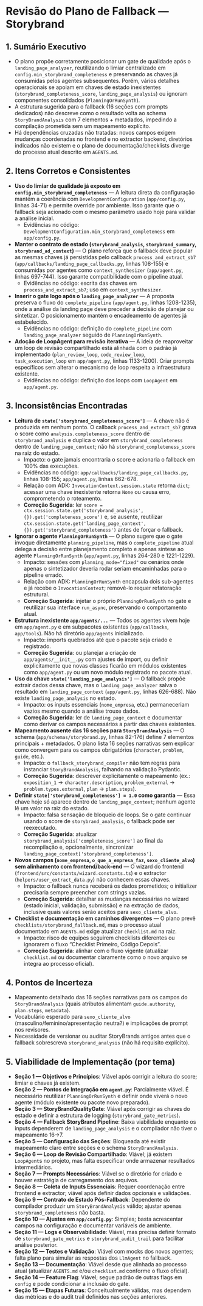 # Revisão do Plano de Fallback — Storybrand

## 1. Sumário Executivo
- O plano propõe corretamente posicionar um gate de qualidade após o `landing_page_analyzer`, reutilizando o limiar centralizado em `config.min_storybrand_completeness` e preservando as chaves já consumidas pelos agentes subsequentes. Porém, vários detalhes operacionais se apoiam em chaves de estado inexistentes (`storybrand_completeness_score`, `landing_page_analysis`) ou ignoram componentes consolidados (`PlanningOrRunSynth`).
- A estrutura sugerida para o fallback (16 seções com prompts dedicados) não descreve como o resultado volta ao schema `StoryBrandAnalysis` com 7 elementos + metadados, impedindo a compilação prometida sem um mapeamento explícito.
- Há dependências cruzadas não tratadas: novos campos exigem mudanças coordenadas no frontend e no extractor backend, diretórios indicados não existem e o plano de documentação/checklists diverge do processo atual descrito em `AGENTS.md`.

## 2. Itens Corretos e Consistentes
- **Uso do limiar de qualidade já exposto em `config.min_storybrand_completeness`** — A leitura direta da configuração mantém a coerência com `DevelopmentConfiguration` (`app/config.py`, linhas 34-71) e permite override por ambiente. Isso garante que o fallback seja acionado com o mesmo parâmetro usado hoje para validar a análise inicial.
  - Evidências no código: `DevelopmentConfiguration.min_storybrand_completeness` em `app/config.py`.
- **Manter o contrato de estado (`storybrand_analysis`, `storybrand_summary`, `storybrand_ad_context`)** — O plano reforça que o fallback deve popular as mesmas chaves já persistidas pelo callback `process_and_extract_sb7` (`app/callbacks/landing_page_callbacks.py`, linhas 108-155) e consumidas por agentes como `context_synthesizer` (`app/agent.py`, linhas 697-744). Isso garante compatibilidade com o pipeline atual.
  - Evidências no código: escrita das chaves em `process_and_extract_sb7`; uso em `context_synthesizer`.
- **Inserir o gate logo após o `landing_page_analyzer`** — A proposta preserva o fluxo do `complete_pipeline` (`app/agent.py`, linhas 1208-1235), onde a análise da landing page deve preceder a decisão de planejar ou sintetizar. O posicionamento mantém o encadeamento de agentes já estabelecido.
  - Evidências no código: definição do `complete_pipeline` com `landing_page_analyzer` seguido de `PlanningOrRunSynth`.
- **Adoção de LoopAgent para revisão iterativa** — A ideia de reaproveitar um loop de revisão compartilhado está alinhada com o padrão já implementado (`plan_review_loop`, `code_review_loop`, `task_execution_loop` em `app/agent.py`, linhas 1133-1200). Criar prompts específicos sem alterar o mecanismo de loop respeita a infraestrutura existente.
  - Evidências no código: definição dos loops com `LoopAgent` em `app/agent.py`.

## 3. Inconsistências Encontradas
- **Leitura de `state['storybrand_completeness_score']`** — A chave não é produzida em nenhum ponto. O callback `process_and_extract_sb7` grava o score como `analysis.completeness_score` dentro de `storybrand_analysis` e duplica o valor em `storybrand_completeness` dentro de `landing_page_context`; não há `storybrand_completeness_score` na raiz do estado.
  - Impacto: o gate jamais encontraria o score e acionaria o fallback em 100% das execuções.
  - Evidências no código: `app/callbacks/landing_page_callbacks.py`, linhas 108-155; `app/agent.py`, linhas 662-678.
  - Relação com ADK: `InvocationContext.session.state` retorna `dict`; acessar uma chave inexistente retorna `None` ou causa erro, comprometendo o roteamento.
  - **Correção Sugerida**: ler `score = ctx.session.state.get('storybrand_analysis', {}).get('completeness_score')` e, se ausente, reutilizar `ctx.session.state.get('landing_page_context', {}).get('storybrand_completeness')` antes de forçar o fallback.
- **Ignorar o agente `PlanningOrRunSynth`** — O plano sugere que o gate invoque diretamente `planning_pipeline`, mas o `complete_pipeline` atual delega a decisão entre planejamento completo e apenas síntese ao agente `PlanningOrRunSynth` (`app/agent.py`, linhas 264-280 e 1221-1229).
  - Impacto: sessões com `planning_mode="fixed"` ou cenários onde apenas o sintetizador deveria rodar seriam encaminhadas para o pipeline errado.
  - Relação com ADK: `PlanningOrRunSynth` encapsula dois sub-agentes e já recebe o `InvocationContext`; removê-lo requer refatoração estrutural.
  - **Correção Sugerida**: injetar o próprio `PlanningOrRunSynth` no gate e reutilizar sua interface `run_async`, preservando o comportamento atual.
- **Estrutura inexistente `app/agents/...`** — Todos os agentes vivem hoje em `app/agent.py` e em subpacotes existentes (`app/callbacks`, `app/tools`). Não há diretório `app/agents` inicializado.
  - Impacto: imports quebrados até que o pacote seja criado e registrado.
  - **Correção Sugerida**: ou planejar a criação de `app/agents/__init__.py` com ajustes de import, ou definir explicitamente que novas classes ficarão em módulos existentes como `app/agent.py` ou um novo módulo registrado no pacote atual.
- **Uso da chave `state['landing_page_analysis']`** — O fallback propõe extrair dados dessa chave, mas o `landing_page_analyzer` salva o resultado em `landing_page_context` (`app/agent.py`, linhas 626-688). Não existe `landing_page_analysis` no estado.
  - Impacto: os inputs essenciais (`nome_empresa`, etc.) permaneceriam vazios mesmo quando a análise trouxe dados.
  - **Correção Sugerida**: ler de `landing_page_context` e documentar como derivar os campos necessários a partir das chaves existentes.
- **Mapeamento ausente das 16 seções para `StoryBrandAnalysis`** — O schema (`app/schemas/storybrand.py`, linhas 82-176) define 7 elementos principais + metadados. O plano lista 16 seções narrativas sem explicar como convergem para os campos obrigatórios (`character`, `problem`, `guide`, etc.).
  - Impacto: o `fallback_storybrand_compiler` não tem regras para instanciar `StoryBrandAnalysis`, falhando na validação Pydantic.
  - **Correção Sugerida**: descrever explicitamente o mapeamento (ex.: `exposition_1` → `character.description`, `problem_external` → `problem.types.external`, `plan` → `plan.steps`).
- **Definir `state['storybrand_completeness'] = 1.0` como garantia** — Essa chave hoje só aparece dentro de `landing_page_context`; nenhum agente lê um valor na raiz do estado.
  - Impacto: falsa sensação de bloqueio de loops. Se o gate continuar usando o score de `storybrand_analysis`, o fallback pode ser reexecutado.
  - **Correção Sugerida**: atualizar `storybrand_analysis['completeness_score']` ao final da recompilação e, opcionalmente, sincronizar `landing_page_context['storybrand_completeness']`.
- **Novos campos (`nome_empresa`, `o_que_a_empresa_faz`, `sexo_cliente_alvo`) sem alinhamento com frontend/back-end** — O wizard do frontend (`frontend/src/constants/wizard.constants.ts`) e o extractor (`helpers/user_extract_data.py`) não conhecem essas chaves.
  - Impacto: o fallback nunca receberá os dados prometidos; o initializer precisaria sempre preencher com strings vazias.
  - **Correção Sugerida**: detalhar as mudanças necessárias no wizard (estado inicial, validação, submissão) e na extração de dados, inclusive quais valores serão aceitos para `sexo_cliente_alvo`.
- **Checklist e documentação em caminhos divergentes** — O plano prevê `checklists/storybrand_fallback.md`, mas o processo atual documentado em `AGENTS.md` exige atualizar `checklist.md` na raiz.
  - Impacto: risco de equipes seguirem checklists diferentes ou ignorarem o fluxo “Checklist Primeiro, Código Depois”.
  - **Correção Sugerida**: alinhar com o fluxo vigente (atualizar `checklist.md` ou documentar claramente como o novo arquivo se integra ao processo oficial).

## 4. Pontos de Incerteza
- Mapeamento detalhado das 16 seções narrativas para os campos do `StoryBrandAnalysis` (quais atributos alimentam `guide.authority`, `plan.steps`, `metadata`).
- Vocabulário esperado para `sexo_cliente_alvo` (masculino/feminino/apresentação neutra?) e implicações de prompt nos revisores.
- Necessidade de versionar ou auditar StoryBrands antigos antes que o fallback sobrescreva `storybrand_analysis` (não há requisito explícito).

## 5. Viabilidade de Implementação (por tema)
- **Seção 1 — Objetivos e Princípios**: Viável após corrigir a leitura do score; limiar e chaves já existem.
- **Seção 2 — Pontos de Integração em `agent.py`**: Parcialmente viável. É necessário reutilizar `PlanningOrRunSynth` e definir onde viverá o novo agente (módulo existente ou pacote novo preparado).
- **Seção 3 — StoryBrandQualityGate**: Viável após corrigir as chaves do estado e definir a estrutura de logging (`storybrand_gate_metrics`).
- **Seção 4 — Fallback StoryBrand Pipeline**: Baixa viabilidade enquanto os inputs dependerem de `landing_page_analysis` e o compilador não tiver o mapeamento 16→7.
- **Seção 5 — Configuração das Seções**: Bloqueada até existir mapeamento claro entre seções e o schema `StoryBrandAnalysis`.
- **Seção 6 — Loop de Revisão Compartilhado**: Viável; já existem `LoopAgent`s no projeto, mas falta especificar onde armazenar resultados intermediários.
- **Seção 7 — Prompts Necessários**: Viável se o diretório for criado e houver estratégia de carregamento dos arquivos.
- **Seção 8 — Coleta de Inputs Essenciais**: Requer coordenação entre frontend e extractor; viável após definir dados opcionais e validações.
- **Seção 9 — Contrato de Estado Pós-Fallback**: Dependente do compilador produzir um `StoryBrandAnalysis` válido; ajustar apenas `storybrand_completeness` não basta.
- **Seção 10 — Ajustes em `app/config.py`**: Simples; basta acrescentar campos na configuração e documentar variáveis de ambiente.
- **Seção 11 — Logs e Observabilidade**: Viável, mas precisa definir formato de `storybrand_gate_metrics` e `storybrand_audit_trail` para facilitar análise posterior.
- **Seção 12 — Testes e Validação**: Viável com mocks dos novos agentes; falta plano para simular as respostas dos `LlmAgent` no fallback.
- **Seção 13 — Documentação**: Viável desde que alinhada ao processo atual (atualizar `AGENTS.md` e/ou `checklist.md` conforme o fluxo oficial).
- **Seção 14 — Feature Flag**: Viável; segue padrão de outras flags em `config` e pode condicionar a inclusão do gate.
- **Seção 15 — Etapas Futuras**: Conceitualmente válidas, mas dependem das métricas e do audit trail definidos nas seções anteriores.
